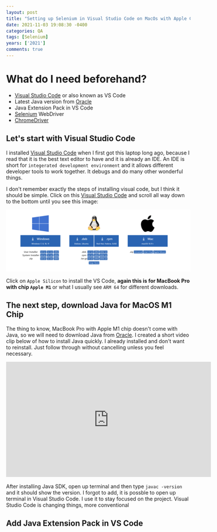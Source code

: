 ```yaml
---
layout: post
title: "Setting up Selenium in Visual Studio Code on MacOs with Apple Chip M1"
date: 2021-11-03 19:08:30 -0400
categories: QA
tags: [Selenium]
years: ['2021']
comments: true
---
```


# What do I need beforehand?

- [Visual Studio Code][Visual Studio Code] or also known as VS Code
- Latest Java version from [Oracle][Oracle] 
- Java Extension Pack in VS Code
- [Selenium][Selenium] WebDriver
- [ChromeDriver][ChromeDriver] 


## Let's start with Visual Studio Code

I installed [Visual Studio Code][Visual Studio Code] when I first got this laptop long ago, because I read that it is the best text editor to have and it is already an IDE. An IDE is short for `integerated development environment` and it allows different developer tools to work together. It debugs and do many other wonderful things.

I don't remember exactly the steps of installing visual code, but I think it should be simple. Click on this [Visual Studio Code][Visual Studio Code] and scroll all way down to the bottom until you see this image:

![VS-ARM](/public/img/VS-ARM.png)

Click on `Apple Silicon` to install the VS Code, <strong>again this is for MacBook Pro with chip `Apple M1` </strong> or what I usually see `ARM 64` for different downloads.

## The next step, download Java for MacOS M1 Chip

The thing to know, MacBook Pro with Apple M1 chip doesn't come with Java, so we will need to download Java from [Oracle][Oracle]. I created a short video clip below of how to install Java quickly. I already installed and don't want to reinstall. Just follow through without cancelling unless you feel necessary.

<iframe width="560" height="315" src="https://www.youtube.com/embed/ABbsylwIlF4" title="YouTube video player" frameborder="0" allow="accelerometer; autoplay; clipboard-write; encrypted-media; gyroscope; picture-in-picture" allowfullscreen></iframe>

After installing Java SDK, open up terminal and then type `javac -version` and it should show the version.  I forgot to add, it is possble to open up terminal in Visual Studio Code. I use it to stay focused on the project. Visual Studio Code is changing things, more conventional 

## Add Java Extension Pack in VS Code





[Visual Studio Code]:https://code.visualstudio.com/
[Oracle]:https://www.oracle.com/index.html
[Selenium]:https://selenium.dev
[ChromeDriver]:https://chromedriver.chromium.org/downloads
